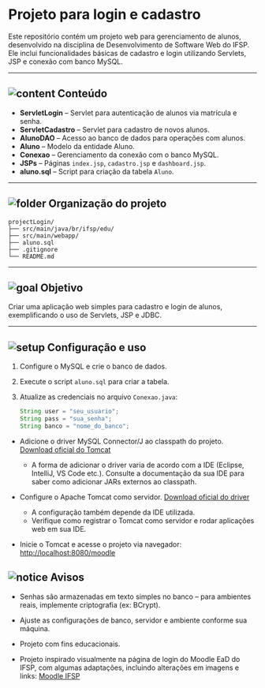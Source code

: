 # Projeto para login e cadastro

Este repositório contém um projeto web para gerenciamento de alunos, desenvolvido na disciplina de Desenvolvimento de Software Web do IFSP.  
Ele inclui funcionalidades básicas de cadastro e login utilizando Servlets, JSP e conexão com banco MySQL.

---

## <img src="https://img.icons8.com/ios-glyphs/24/000000/book.png" alt="content" /> Conteúdo

- **ServletLogin** – Servlet para autenticação de alunos via matrícula e senha.  
- **ServletCadastro** – Servlet para cadastro de novos alunos.  
- **AlunoDAO** – Acesso ao banco de dados para operações com alunos.  
- **Aluno** – Modelo da entidade Aluno.  
- **Conexao** – Gerenciamento da conexão com o banco MySQL.  
- **JSPs** – Páginas `index.jsp`, `cadastro.jsp` e `dashboard.jsp`.  
- **aluno.sql** – Script para criação da tabela `Aluno`.

---

## <img src="https://img.icons8.com/ios-glyphs/24/000000/folder-invoices--v1.png" alt="folder" /> Organização do projeto

```
projectLogin/
├── src/main/java/br/ifsp/edu/
├── src/main/webapp/
├── aluno.sql
├── .gitignore
└── README.md
```

---

## <img src="https://img.icons8.com/ios-glyphs/24/000000/rocket.png" alt="goal" /> Objetivo

Criar uma aplicação web simples para cadastro e login de alunos, exemplificando o uso de Servlets, JSP e JDBC.

---

## <img src="https://img.icons8.com/ios-glyphs/24/000000/gear.png" alt="setup" /> Configuração e uso

1. Configure o MySQL e crie o banco de dados.  
2. Execute o script `aluno.sql` para criar a tabela.  
3. Atualize as credenciais no arquivo `Conexao.java`:

   ```java
   String user = "seu_usuario";
   String pass = "sua_senha";
   String banco = "nome_do_banco";
- Adicione o driver MySQL Connector/J ao classpath do projeto.
[Download oficial do Tomcat](https://tomcat.apache.org/download-10.cgi)

  - A forma de adicionar o driver varia de acordo com a IDE (Eclipse, IntelliJ, VS Code etc.).
Consulte a documentação da sua IDE para saber como adicionar JARs externos ao classpath.

- Configure o Apache Tomcat como servidor.
[Download oficial do driver](https://dev.mysql.com/downloads/connector/j/)

  - A configuração também depende da IDE utilizada.
  - Verifique como registrar o Tomcat como servidor e rodar aplicações web em sua IDE.

- Inicie o Tomcat e acesse o projeto via navegador: [http://localhost:8080/moodle](http://localhost:8080/moodle)

## <img src="https://img.icons8.com/ios-glyphs/24/000000/warning-shield.png" alt="notice" /> Avisos

- Senhas são armazenadas em texto simples no banco – para ambientes reais, implemente criptografia (ex: BCrypt).

- Ajuste as configurações de banco, servidor e ambiente conforme sua máquina.

- Projeto com fins educacionais.

- Projeto inspirado visualmente na página de login do Moodle EaD do IFSP, com algumas adaptações, incluindo alterações em imagens e links: [Moodle IFSP](https://moodle.ead.ifsp.edu.br/login/index.php)
